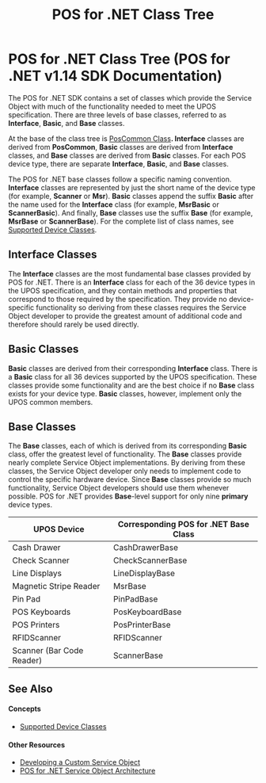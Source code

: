 ﻿---
title: POS for .NET Class Tree
description: POS for .NET Class Tree (POS for .NET v1.14 SDK Documentation)
ms.date: 02/27/2008
ms.topic: how-to
ms.custom: "pos-restored-from-archive"
---

# POS for .NET Class Tree (POS for .NET v1.14 SDK Documentation)

The POS for .NET SDK contains a set of classes which provide the Service Object with much of the functionality needed to meet the UPOS specification. There are three levels of base classes, referred to as **Interface**, **Basic**, and **Base** classes.

At the base of the class tree is [PosCommon Class](poscommon-class.md)**. Interface** classes are derived from **PosCommon**, **Basic** classes are derived from **Interface** classes, and **Base** classes are derived from **Basic** classes. For each POS device type, there are separate **Interface**, **Basic**, and **Base** classes.

The POS for .NET base classes follow a specific naming convention. **Interface** classes are represented by just the short name of the device type (for example, **Scanner** or **Msr**). **Basic** classes append the suffix **Basic** after the name used for the **Interface** class (for example, **MsrBasic** or **ScannerBasic**). And finally, **Base** classes use the suffix **Base** (for example, **MsrBase** or **ScannerBase**). For the complete list of class names, see [Supported Device Classes](supported-device-classes.md).

## Interface Classes

The **Interface** classes are the most fundamental base classes provided by POS for .NET. There is an **Interface** class for each of the 36 device types in the UPOS specification, and they contain methods and properties that correspond to those required by the specification. They provide no device-specific functionality so deriving from these classes requires the Service Object developer to provide the greatest amount of additional code and therefore should rarely be used directly.

## Basic Classes

**Basic** classes are derived from their corresponding **Interface** class. There is a **Basic** class for all 36 devices supported by the UPOS specification. These classes provide some functionality and are the best choice if no **Base** class exists for your device type. **Basic** classes, however, implement only the UPOS common members.

## Base Classes

The **Base** classes, each of which is derived from its corresponding **Basic** class, offer the greatest level of functionality. The **Base** classes provide nearly complete Service Object implementations. By deriving from these classes, the Service Object developer only needs to implement code to control the specific hardware device. Since **Base** classes provide so much functionality, Service Object developers should use them whenever possible. POS for .NET provides **Base**-level support for only nine **primary** device types.

| UPOS Device               | Corresponding POS for .NET Base Class |
|---------------------------|---------------------------------------|
| Cash Drawer               | CashDrawerBase                        |
| Check Scanner             | CheckScannerBase                      |
| Line Displays             | LineDisplayBase                       |
| Magnetic Stripe Reader    | MsrBase                               |
| Pin Pad                   | PinPadBase                            |
| POS Keyboards             | PosKeyboardBase                       |
| POS Printers              | PosPrinterBase                        |
| RFIDScanner               | RFIDScanner                           |
| Scanner (Bar Code Reader) | ScannerBase                           |

## See Also

#### Concepts

- [Supported Device Classes](supported-device-classes.md)

#### Other Resources

- [Developing a Custom Service Object](developing-a-custom-service-object.md)
- [POS for .NET Service Object Architecture](pos-for-net-service-object-architecture.md)
